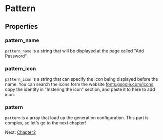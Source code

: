 # Pattern
## Properties
### pattern_name
`pattern_name` is a string that will be displayed at the page called "Add Password".
### pattern_icon
`pattern_icon` is a string that can specify the icon being displayed before the name. You can search the icons form the website [fonts.google.com/icons](https://fonts.google.com/icons), copy the identity in "Instering the icon" section, and paste it to here to add icon.
### pattern
`pattern` is a array that load up the generation configuration. This part is complex, so let's go to the next chapter!

Next: [Chapter2](./chapter2.md)